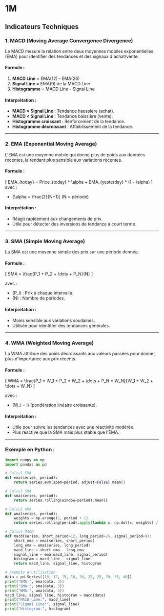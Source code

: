 # 1M

## Indicateurs Techniques

### 1. **MACD (Moving Average Convergence Divergence)**
Le MACD mesure la relation entre deux moyennes mobiles exponentielles (EMA) pour identifier des tendances et des signaux d'achat/vente.

#### Formule :
1. **MACD Line** = EMA(12) - EMA(26)
2. **Signal Line** = EMA(9) de la MACD Line
3. **Histogramme** = MACD Line - Signal Line

#### Interprétation :
- **MACD > Signal Line** : Tendance haussière (achat).
- **MACD < Signal Line** : Tendance baissière (vente).
- **Histogramme croissant** : Renforcement de la tendance.
- **Histogramme décroissant** : Affaiblissement de la tendance.

---

### 2. **EMA (Exponential Moving Average)**
L'EMA est une moyenne mobile qui donne plus de poids aux données récentes, la rendant plus sensible aux variations récentes.

#### Formule :
\[
EMA_{today} = Price_{today} * \alpha + EMA_{yesterday} * (1 - \alpha)
\]
avec :
- \(\alpha = \frac{2}{N+1}\) (N = période)

#### Interprétation :
- Réagit rapidement aux changements de prix.
- Utile pour détecter des inversions de tendance à court terme.

---

### 3. **SMA (Simple Moving Average)**
La SMA est une moyenne simple des prix sur une période donnée.

#### Formule :
\[
SMA = \frac{P_1 + P_2 + \dots + P_N}{N}
\]

avec :
- \(P_i\) : Prix à chaque intervalle.
- \(N\) : Nombre de périodes.

#### Interprétation :
- Moins sensible aux variations soudaines.
- Utilisée pour identifier des tendances générales.

---

### 4. **WMA (Weighted Moving Average)**
La WMA attribue des poids décroissants aux valeurs passées pour donner plus d'importance aux prix récents.

#### Formule :
\[
WMA = \frac{P_1 * W_1 + P_2 * W_2 + \dots + P_N * W_N}{W_1 + W_2 + \dots + W_N}
\]

avec :
- \(W_i = i\) (pondération linéaire croissante).

#### Interprétation :
- Utile pour suivre les tendances avec une réactivité modérée.
- Plus réactive que la SMA mais plus stable que l'EMA.

---

### Exemple en Python :
```python
import numpy as np
import pandas as pd

# Calcul EMA
def ema(series, period):
    return series.ewm(span=period, adjust=False).mean()

# Calcul SMA
def sma(series, period):
    return series.rolling(window=period).mean()

# Calcul WMA
def wma(series, period):
    weights = np.arange(1, period + 1)
    return series.rolling(period).apply(lambda x: np.dot(x, weights) / weights.sum(), raw=True)

# Calcul MACD
def macd(series, short_period=12, long_period=26, signal_period=9):
    short_ema = ema(series, short_period)
    long_ema = ema(series, long_period)
    macd_line = short_ema - long_ema
    signal_line = ema(macd_line, signal_period)
    histogram = macd_line - signal_line
    return macd_line, signal_line, histogram

# Exemple d'utilisation
data = pd.Series([10, 12, 15, 18, 20, 25, 28, 30, 35, 40])
print("EMA:", ema(data, 3))
print("SMA:", sma(data, 3))
print("WMA:", wma(data, 3))
macd_line, signal_line, histogram = macd(data)
print("MACD Line:", macd_line)
print("Signal Line:", signal_line)
print("Histogram:", histogram)
```
